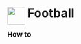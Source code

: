 
<h1>
	<img src="~/icon.svg" style="float: left; width: 42px; margin: 3px 5px 0 0;">
	Football
</h1>

### How to

